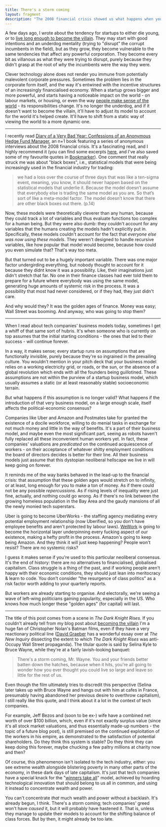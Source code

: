 ```yaml
---
title: There's a storm coming
layout: fragment
description: "The 2008 financial crisis showed us what happens when your models are incomplete. Tech companies have a similar problem, but with class struggle."
---
```


A few days ago, I wrote about the tendency for startups to either die young, or to [live long enough to become the villain](/posts/fragments-13). They may start with good intentions and an underdog mentality (trying to "disrupt" the corrupt incumbents in the field), but as they grow, they become vulnerable to the same tendencies that affect any powerful corporation. They become every bit as villanous as what they were trying to disrupt, purely because they didn't grasp at the root of _why_ the incumbents were the way they were.

Clever technology alone does not render you immune from potentially malevolent corporate pressures. Sometimes the problem lies in the corporate form itself, and the way it's entwined with the incentive structures of an increasingly financialised economy. When a startup grows bigger and more powerful, and starts having a noticeable impact on the world - on labour markets, or housing, or even the way [people make sense of the world](https://www.nytimes.com/2018/03/10/opinion/sunday/youtube-politics-radical.html) - its responsibilities change. It's no longer the underdog, and if it doesn't want to become the villain, it'll have to adjust its model to account for the world it's helped create. It'll have to shift from a static way of viewing the world to a more dynamic one.

***

I recently read [Diary of a Very Bad Year: Confessions of an Anonymous Hedge Fund Manager](https://www.goodreads.com/book/show/6969460-diary-of-a-very-bad-year), an n+1 book featuring a series of anonymous interviews about the 2008 financial crisis. It's a fascinating read, and I highly recommend it (you can find some excerpts [here](https://nplusonemag.com/issue-7/politics/anonymous-hedge-fund-manager-i), and I've also saved some of my favourite quotes in [Bookmarker](http://bookmarker.dellsystem.me/book/diary-of-a-very-bad-year)). One comment that really struck me was about "black boxes", i.e., statistical models that were being increasingly used in the financial industry for trading:

> we had a loss over the course of three days that was like a ten-sigma event, meaning, you know, it should never happen based on the statistical models that underlie it. Because the model doesn’t assume that everybody else is trading the same model as you are. So that’s sort of like a meta-model factor. The model doesn’t know that there are other black boxes out there. (p.14)

Now, these models were theoretically cleverer than any human, because they could track a lot of variables and thus evaluate functions too complex for a human being. But they were also dumb: they couldn't account for any variables that the humans creating the models hadn't explicitly put in. Specifically, these models couldn't account for the fact that _everyone else was now using these models_. They weren't designed to handle recursive variables, like how popular that model would become, because how could you even simulate that? That's way too meta.

But that turned out to be a hugely important variable. There was one major factor undergirding everything, but nobody thought to account for it because they didnt know it was a possibility. Like, their imaginations just didn't stretch that far. No one in their finance classes had ever told them to prepare for a future where everybody was using the same model, generating huge amounts of systemic risk in the process. It was a possibility that most had never considered, or if they had, they just didn't care.

And why would they? It was the golden ages of finance. Money was easy; Wall Street was booming. And anyway, who was going to stop them?

***

When I read about tech companies' business models today, sometimes I get a whiff of that same sort of hubris. It's when someone who is currently on top assumes that the initial starting conditions - the ones that led to their success - will continue forever.

In a way, it makes sense; every startup runs on assumptions that are functionally invisible, purely because they're so ingrained in the prevailing culture. You wouldn't mention in your pitch deck that your business model relies on a working electricity grid, or roads, or the sun, or the absence of a global revolution which ends with all the founders being guillotined. These assumptions are not within the purview of a startup business model, which usually assumes a static (or at least reasonably stable) socioeconomic terrain.

But what happens if this assumption is no longer valid? What happens if the introduction of that very business model, on a large enough scale, itself affects the political-economic consensus?

Companies like Uber and Amazon and Postmates take for granted the existence of a docile workforce, willing to do menial tasks in exchange for not much money and little in the way of benefits. It's a part of their business model, and maybe even the most significant part, seeing as robots haven't fully replaced all these inconvenient human workers yet. In fact, these companies' valuations are _predicated_ on the continued acquiescence of workers - on their acceptance of whatever shitty employment conditions the board of directors decides is better for their line. All their business models just assume that this dystopian neoliberal hellscape we live in will keep going on forever.

It reminds me of the way banks behaved in the lead-up to the financial crisis: that assumption that these golden ages would stretch on to infinity, or at least, long enough for you to make a ton of money. As if there could not be any possible _repercussions_. As if rising levels of inequality were just fine, actually, and nothing could go wrong. As if there's no link between the growing homeless population in the Bay Area and the gaudy mansions of all the newly monied tech superstars.

Uber is going to become UberWorks - the staffing agency mediating every potential employment relationship (now Uberified, so you don't have employee benefits and aren't protected by labour laws). [WeWork](https://www.bloomberg.com/opinion/articles/2019-01-08/wework-gets-a-visit-from-financial-reality) is going to become the horizontal layer underpinning every fucking aspect of our existence, making a hefty profit in the process. Amazon's going to keep being Amazon. And they think it will just keep happening? People won't resist? There are no systemic risks?

I guess it makes sense if you're used to this particular neoliberal consensus. It's the end of history: there are no alternatives to financialised, globalised capitalism. Class struggle is a thing of the past, and if working people aren't happy with their economic conditions, they should just lean into meritocracy & learn to code. You don't consider "the resurgence of class politics" as a risk factor worth adding to your quarterly reports.

But workers are already starting to organise. And electorally, we're seeing a wave of left-wing politicians gaining popularity, especially in the US. Who knows how much longer these "golden ages" (for capital) will last.

***

The title of this post comes from a scene in _The Dark Knight Rises_. If you couldn't already tell from my blog post about [becoming the villain](/posts/fragments-13) I'm a huge fan of Christopher Nolan's Batman films, even if they have a very reactionary political line ([David Graeber](https://thenewinquiry.com/super-position/) has a wonderful essay over at _The New Inquiry_ dissecting the extent to which _The Dark Knight Rises_ was anti-Occupy Wall Street propaganda). The titular quote is said by Selina Kyle to Bruce Wayne, while they're at a fairly lavish-looking banquet:

> There's a storm coming, Mr. Wayne. You and your friends better batten down the hatches, because when it hits, you're all going to wonder how you ever thought you could live so large and leave so little for the rest of us.

Even though the film ultimately tries to discredit this perspective (Selina later takes up with Bruce Wayne and hangs out with him at cafes in France, presumably having abandoned her previous desire to overthrow capitalism), I still really like this quote, and I think about it a lot in the context of tech companies.

For example, Jeff Bezos and (soon to be ex-) wife have a combined net worth of over $100 billion, which, even if it's not exactly surplus value (since it's all stock market valuations, and thus essentially made-up numbers - the topic of a future blog post), is still premised on the continued exploitation of the workers in his empire, as demonstrated to the satisfaction of potential shareholders. Do they think this system is stable? Do they think they can keep doing this forever, maybe chucking a few paltry millions at charity now and then?

Of course, this phenomenon isn't isolated to the tech industry, either: you see extreme wealth alongside blistering poverty in many other parts of the economy, in these dark days of late capitalism. It's just that tech companies have a special knack for the "[winners take all](http://www.anand.ly/winners-take-all/)" model, achieved by hoarding technological innovation that should belong to us all in common, and using it instead to concentrate wealth and power.

You can't concentrate _that_ much wealth and power without a backlash. It's already begun, I think. There's a storm coming; tech companies' greed won't have _caused_ it, but it will probably have hastened it. That is, unless they manage to update their models to account for the shifting balance of class forces. But by then, it might already be too late.
